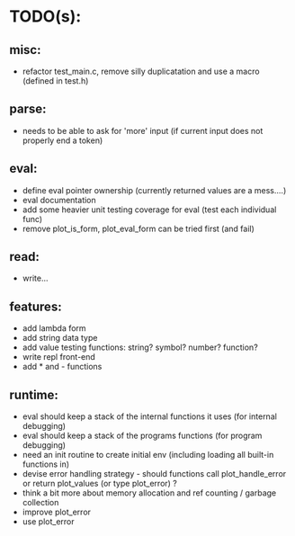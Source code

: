 TODO(s):
=====

misc:
-----
* refactor test_main.c, remove silly duplicatation and use a macro (defined in test.h)

parse:
------
* needs to be able to ask for 'more' input (if current input does not properly end a token)

eval:
-----
* define eval pointer ownership (currently returned values are a mess....)
* eval documentation
* add some heavier unit testing coverage for eval (test each individual func)
* remove plot_is_form, plot_eval_form can be tried first (and fail)

read:
-----
* write...

features:
---------
* add lambda form
* add string data type
* add value testing functions: string? symbol? number? function?
* write repl front-end
* add * and - functions

runtime:
---------
* eval should keep a stack of the internal functions it uses (for internal debugging)
* eval should keep a stack of the programs functions (for program debugging)
* need an init routine to create initial env (including loading all built-in functions in)
* devise error handling strategy - should functions call plot_handle_error or return plot_values (or type plot_error) ?
* think a bit more about memory allocation and ref counting / garbage collection
* improve plot_error
* use plot_error

